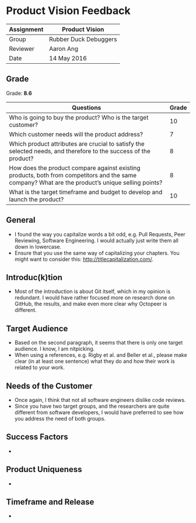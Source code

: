 # Product Vision Feedback

| Assignment | Product Vision        |
|------------|-----------------------|
| Group      | Rubber Duck Debuggers |
| Reviewer   | Aaron Ang             |
| Date       | 14 May 2016           |

## Grade

Grade: **8.6**

| Questions                                                                                                                                         | Grade |
|---------------------------------------------------------------------------------------------------------------------------------------------------|-------|
| Who is going to buy the product? Who is the target customer?                                                                                      | 10    |
| Which customer needs will the product address?                                                                                                    | 7     |
| Which product attributes are crucial to satisfy the selected needs, and therefore to the success of the product?                                  | 8     |
| How does the product compare against existing products, both from competitors and the same company? What are the product’s unique selling points? | 8     |
| What is the target timeframe and budget to develop and launch the product?                                                                        | 10    |

## General

* I found the way you capitalize words a bit odd, e.g. Pull Requests, Peer Reviewing, Software Engineering. I would actually just write them all down in lowercase.
* Ensure that you use the same way of capitalizing your chapters. You might want to consider this: http://titlecapitalization.com/.

## Introduc(k)tion

* Most of the introduction is about Git itself, which in my opinion is redundant. I would have rather focused more on research done on GitHub, the results, and make even more clear why Octopeer is different.

## Target Audience

* Based on the second paragraph, it seems that there is only one target audience. I know, I am nitpicking.
* When using a references, e.g. Rigby et al. and Beller et al., please make clear (in at least one sentence) what they do and how their work is related to your work.

## Needs of the Customer

* Once again, I think that not all software engineers dislike code reviews.
* Since you have two target groups, and the researchers are quite different from software developers, I would have preferred to see how you address the need of both groups.

## Success Factors

-

## Product Uniqueness

-

## Timeframe and Release

-
